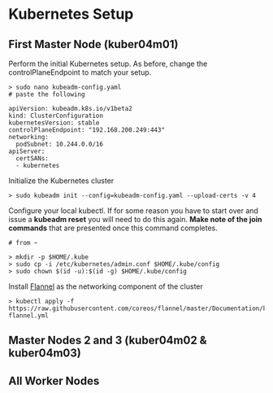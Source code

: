 # Kubernetes Setup

## First Master Node (kuber04m01)

Perform the initial Kubernetes setup. As before, change the controlPlaneEndpoint to match your setup.

```
> sudo nano kubeadm-config.yaml
# paste the following

apiVersion: kubeadm.k8s.io/v1beta2
kind: ClusterConfiguration
kubernetesVersion: stable
controlPlaneEndpoint: "192.168.200.249:443"
networking:
  podSubnet: 10.244.0.0/16
apiServer:
  certSANs:
  - kubernetes
```

Initialize the Kubernetes cluster
```
> sudo kubeadm init --config=kubeadm-config.yaml --upload-certs -v 4
```

Configure your local kubectl. If for some reason you have to start over and issue a **kubeadm reset** you will need to do this again. **Make note of the join commands** that are presented once this command completes.

```
# from ~

> mkdir -p $HOME/.kube
> sudo cp -i /etc/kubernetes/admin.conf $HOME/.kube/config
> sudo chown $(id -u):$(id -g) $HOME/.kube/config
```

Install [Flannel](https://coreos.com/flannel/docs/latest/) as the networking component of the cluster
```
> kubectl apply -f https://raw.githubusercontent.com/coreos/flannel/master/Documentation/kube-flannel.yml

```

## Master Nodes 2 and 3 (kuber04m02 & kuber04m03)

## All Worker Nodes